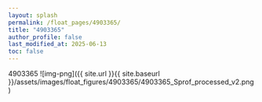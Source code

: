 ```yaml
---
layout: splash
permalink: /float_pages/4903365/
title: "4903365"
author_profile: false
last_modified_at: 2025-06-13
toc: false
---
```

 
4903365
![img-png]({{ site.url }}{{ site.baseurl }}/assets/images/float_figures/4903365/4903365_Sprof_processed_v2.png)